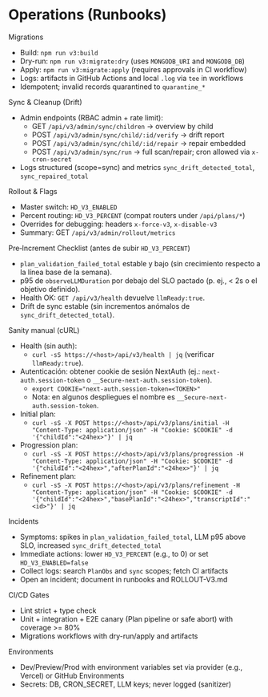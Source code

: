 Operations (Runbooks)
=====================

Migrations
- Build: `npm run v3:build`
- Dry-run: `npm run v3:migrate:dry` (uses `MONGODB_URI` and `MONGODB_DB`)
- Apply: `npm run v3:migrate:apply` (requires approvals in CI workflow)
- Logs: artifacts in GitHub Actions and local `.log` via `tee` in workflows
- Idempotent; invalid records quarantined to `quarantine_*`

Sync & Cleanup (Drift)
- Admin endpoints (RBAC admin + rate limit):
  - GET `/api/v3/admin/sync/children` → overview by child
  - POST `/api/v3/admin/sync/child/:id/verify` → drift report
  - POST `/api/v3/admin/sync/child/:id/repair` → repair embedded
  - POST `/api/v3/admin/sync/run` → full scan/repair; cron allowed via `x-cron-secret`
- Logs structured (scope=sync) and metrics `sync_drift_detected_total`, `sync_repaired_total`

Rollout & Flags
- Master switch: `HD_V3_ENABLED`
- Percent routing: `HD_V3_PERCENT` (compat routers under `/api/plans/*`)
- Overrides for debugging: headers `x-force-v3`, `x-disable-v3`
- Summary: GET `/api/v3/admin/rollout/metrics`

Pre‑Increment Checklist (antes de subir `HD_V3_PERCENT`)
- `plan_validation_failed_total` estable y bajo (sin crecimiento respecto a la línea base de la semana).
- p95 de `observeLLMDuration` por debajo del SLO pactado (p. ej., < 2s o el objetivo definido).
- Health OK: `GET /api/v3/health` devuelve `llmReady:true`.
- Drift de sync estable (sin incrementos anómalos de `sync_drift_detected_total`).

Sanity manual (cURL)
- Health (sin auth):
  - `curl -sS https://<host>/api/v3/health | jq` (verificar `llmReady:true`).
- Autenticación: obtener cookie de sesión NextAuth (ej.: `next-auth.session-token` o `__Secure-next-auth.session-token`).
  - `export COOKIE="next-auth.session-token=<TOKEN>"`
  - Nota: en algunos despliegues el nombre es `__Secure-next-auth.session-token`.
- Initial plan:
  - `curl -sS -X POST https://<host>/api/v3/plans/initial -H "Content-Type: application/json" -H "Cookie: $COOKIE" -d '{"childId":"<24hex>"}' | jq`
- Progression plan:
  - `curl -sS -X POST https://<host>/api/v3/plans/progression -H "Content-Type: application/json" -H "Cookie: $COOKIE" -d '{"childId":"<24hex>","afterPlanId":"<24hex>"}' | jq`
- Refinement plan:
  - `curl -sS -X POST https://<host>/api/v3/plans/refinement -H "Content-Type: application/json" -H "Cookie: $COOKIE" -d '{"childId":"<24hex>","basePlanId":"<24hex>","transcriptId":"<id>"}' | jq`

Incidents
- Symptoms: spikes in `plan_validation_failed_total`, LLM p95 above SLO, increased `sync_drift_detected_total`
- Immediate actions: lower `HD_V3_PERCENT` (e.g., to 0) or set `HD_V3_ENABLED=false`
- Collect logs: search `PlanObs` and `sync` scopes; fetch CI artifacts
- Open an incident; document in runbooks and ROLLOUT-V3.md

CI/CD Gates
- Lint strict + type check
- Unit + integration + E2E canary (Plan pipeline or safe abort) with coverage >= 80%
- Migrations workflows with dry-run/apply and artifacts

Environments
- Dev/Preview/Prod with environment variables set via provider (e.g., Vercel) or GitHub Environments
- Secrets: DB, CRON_SECRET, LLM keys; never logged (sanitizer)
